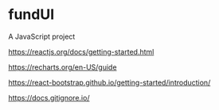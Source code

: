 # fundUI

A JavaScript project

<https://reactjs.org/docs/getting-started.html>

<https://recharts.org/en-US/guide>

<https://react-bootstrap.github.io/getting-started/introduction/>

<https://docs.gitignore.io/>
